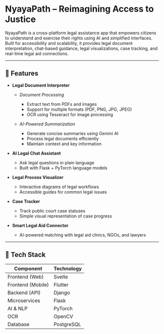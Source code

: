 # NyayaPath – Reimagining Access to Justice

NyayaPath is a cross-platform legal assistance app that empowers citizens to understand and exercise their rights using AI and simplified interfaces. Built for accessibility and scalability, it provides legal document interpretation, chat-based guidance, legal visualizations, case tracking, and real-time legal aid connections.

---

## 🚀 Features

- **Legal Document Interpreter**
  - *Document Processing*
    - Extract text from PDFs and images
    - Support for multiple formats (PDF, PNG, JPG, JPEG)
    - OCR using Tesseract for image processing
  
  - *AI-Powered Summarization*
    - Generate concise summaries using Gemini AI
    - Process legal documents efficiently
    - Maintain context and key information

- **AI Legal Chat Assistant**
  - Ask legal questions in plain language
  - Built with Flask + PyTorch language models

- **Legal Process Visualizer**
  - Interactive diagrams of legal workflows
  - Accessible guides for common legal issues

- **Case Tracker**
  - Track public court case statuses
  - Simple visual representation of case progress

- **Smart Legal Aid Connector**
  - AI-powered matching with legal aid clinics, NGOs, and lawyers

---

## 🧰 Tech Stack

| Component           | Technology             |
|--------------------|------------------------|
| Frontend (Web)     | Svelte                 |
| Frontend (Mobile)  | Flutter                |
| Backend (API)      | Django                 |
| Microservices      | Flask                  |
| AI & NLP           | PyTorch                |
| OCR                | OpenCV                 |
| Database           | PostgreSQL             |

